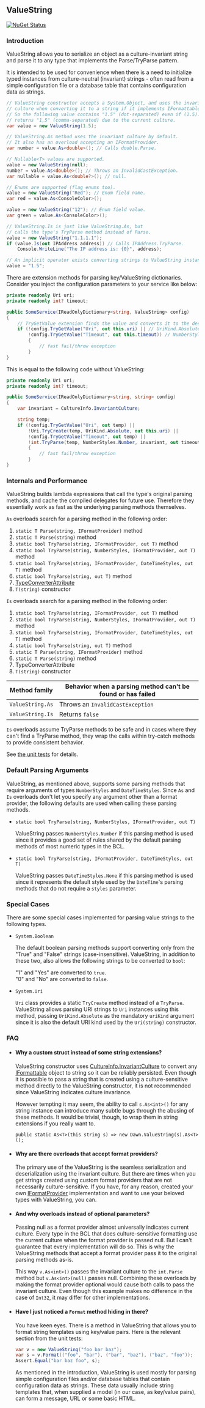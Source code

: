 ## ValueString

[![NuGet Status](https://img.shields.io/nuget/v/Dawn.ValueString.svg?style=flat)](https://www.nuget.org/packages/Dawn.ValueString/)

### Introduction

ValueString allows you to serialize an object as a culture-invariant string
and parse it to any type that implements the Parse/TryParse pattern.

It is intended to be used for convenience when there is a need to initialize typed
instances from culture-neutral (invariant) strings - often read from a simple
configuration file or a database table that contains configuration data as strings.

```c#
// ValueString constructor accepts a System.Object, and uses the invariant
// culture when converting it to a string if it implements IFormattable.
// So the following value contains "1.5" (dot-separated) even if (1.5).ToString()
// returns "1,5" (comma-separated) due to the current culture.
var value = new ValueString(1.5);

// ValueString.As method uses the invariant culture by default.
// It also has an overload accepting an IFormatProvider.
var number = value.As<double>(); // Calls double.Parse.

// Nullable<T> values are supported.
value = new ValueString(null);
number = value.As<double>(); // Throws an InvalidCastException.
var nullable = value.As<double?>(); // null.

// Enums are supported (flag enums too).
value = new ValueString("Red"); // Enum field name.
var red = value.As<ConsoleColor>();

value = new ValueString("12"); // Enum field value.
var green = value.As<ConsoleColor>();

// ValueString.Is is just like ValueString.As, but
// calls the type's TryParse method instead of Parse.
value = new ValueString("1.1.1.1");
if (value.Is(out IPAddress address)) // Calls IPAddress.TryParse.
    Console.WriteLine("The IP address is: {0}", address);

// An implicit operator exists converting strings to ValueString instances.
value = "1.5";
```

There are extension methods for parsing key/ValueString dictionaries.  
Consider you inject the configuration parameters to your service like below:

```c#
private readonly Uri uri;
private readonly int? timeout;

public SomeService(IReadOnlyDictionary<string, ValueString> config)
{
    // TryGetValue extension finds the value and converts it to the desired type.
    if (!config.TryGetValue("Uri", out this.uri) || // UriKind.Absolute.
        !config.TryGetValue("Timeout", out this.timeout)) // NumberStyles.Number
        {
            // fast fail/throw exception
        }
}
```

This is equal to the following code without ValueString:


```c#
private readonly Uri uri;
private readonly int? timeout;

public SomeService(IReadOnlyDictionary<string, string> config)
{
    var invariant = CultureInfo.InvariantCulture;

    string temp;
    if (!config.TryGetValue("Uri", out temp) ||
        !Uri.TryCreate(temp, UriKind.Absolute, out this.uri) ||
        !config.TryGetValue("Timeout", out temp) ||
        !int.TryParse(temp, NumberStyles.Number, invariant, out timeout))
        {
            // fast fail/throw exception
        }
}

```

### Internals and Performance

ValueString builds lambda expressions that call the type's original
parsing methods, and cache the compiled delegates for future use.
Therefore they essentially work as fast as the underlying parsing methods themselves.

`As` overloads search for a parsing method in the following order:

1. `static T Parse(string, IFormatProvider)` method
2. `static T Parse(string)` method
3. `static bool TryParse(string, IFormatProvider, out T)` method
4. `static bool TryParse(string, NumberStyles, IFormatProvider, out T)` method
5. `static bool TryParse(string, IFormatProvider, DateTimeStyles, out T)` method
6. `static bool TryParse(string, out T)` method
7. [TypeConverterAttribute][2]
8. `T(string)` constructor

`Is` overloads search for a parsing method in the following order:

1. `static bool TryParse(string, IFormatProvider, out T)` method
2. `static bool TryParse(string, NumberStyles, IFormatProvider, out T)` method
3. `static bool TryParse(string, IFormatProvider, DateTimeStyles, out T)` method
4. `static bool TryParse(string, out T)` method
5. `static T Parse(string, IFormatProvider)` method
6. `static T Parse(string)` method
7. TypeConverterAttribute
8. `T(string)` constructor

Method family    | Behavior when a parsing method can't be found or has failed
---------------- | ----------------------------------------------------------
`ValueString.As` | Throws an `InvalidCastException`
`ValueString.Is` | Returns `false`
                     
`Is` overloads assume TryParse methods to be safe and in cases where they can't
find a TryParse method, they wrap the calls within try-catch methods to provide
consistent behavior.
                     
See [the unit tests][1] for details.

### Default Parsing Arguments

ValueString, as mentioned above, supports some parsing methods that require
arguments of types `NumberStyles` and `DateTimeStyles`. Since `As` and `Is`
overloads don't let you specify any argument other than a format provider,
the following defaults are used when calling these parsing methods.

* `static bool TryParse(string, NumberStyles, IFormatProvider, out T)`

  ValueString passes `NumberStyles.Number` if this parsing method is used
  since it provides a good set of rules shared by the default parsing methods
  of most numeric types in the BCL.

* `static bool TryParse(string, IFormatProvider, DateTimeStyles, out T)`

   ValueString passes `DateTimeStyles.None` if this parsing method is used
   since it represents the default style used by the `DateTime`'s parsing
   methods that do not require a `styles` parameter.

### Special Cases

There are some special cases implemented for parsing value strings to the
following types.

* `System.Boolean`

  The default boolean parsing methods support converting only from the "True"
  and "False" strings (case-insensitive). ValueString, in addition to these
  two, also allows the following strings to be converted to `bool`:

  "1" and "Yes" are converted to `true`.  
  "0" and "No" are converted to `false`.

* `System.Uri`

  `Uri` class provides a static `TryCreate` method instead of a `TryParse`.
  ValueString allows parsing URI strings to `Uri` instances using this method,
  passing `UriKind.Absolute` as the mandatory `uriKind` argument since it is
  also the default URI kind used by the `Uri(string)` constructor.
  

### FAQ

* #### Why a custom struct instead of some string extensions?

  ValueString constructor uses [CultureInfo.InvariantCulture][3] to convert
  any [IFormattable][4] object to string so it can be reliably persisted.
  Even though it is possible to pass a string that is created using a
  culture-sensitive method directly to the ValueString constructor, it
  is not recommended since ValueString indicates culture invariance.

  However tempting it may seem, the ability to call `s.As<int>()` for any string
  instance can introduce many subtle bugs through the abusing of these methods.
  It would be trivial, though, to wrap them in string extensions if you really want to.

  `public static As<T>(this string s) => new Dawn.ValueString(s).As<T>();`

* #### Why are there overloads that accept format providers?

  The primary use of the ValueString is the seamless serialization and
  deserialization using the invariant culture. But there are times when you
  get strings created using custom format providers that are not necessarily
  culture-sensitive. If you have, for any reason, created your own [IFormatProvider][5]
  implementation and want to use your beloved types with ValueString, you can.

* #### And why overloads instead of optional parameters?

  Passing null as a format provider almost universally indicates current culture.
  Every type in the BCL that does culture-sensitive formatting use the current
  culture when the format provider is passed null. But I can't guarantee that
  every implementation will do so. This is why the ValueString methods that accept
  a format provider pass it to the original parsing methods as-is.
  
  This way `v.As<int>()` passes the invariant culture to the `int.Parse` method
  but `v.As<int>(null)` passes null. Combining these overloads by making the
  format provider optional would cause both calls to pass the invariant culture.
  Even though this example makes no difference in the case of `Int32`, it may
  differ for other implementations.

* #### Have I just noticed a `Format` method hiding in there?

  You have keen eyes. There is a method in ValueString that allows you to
  format string templates using key/value pairs. Here is the relevant section
  from the unit tests:

  ```c#
  var v = new ValueString("foo bar baz");
  var s = v.Format(("foo", "bar"), ("bar", "baz"), ("baz", "foo"));
  Assert.Equal("bar baz foo", s);
  ```

  As mentioned in the introduction, ValueString is used mostly for parsing simple
  configuration files and/or database tables that contain configuration data as
  strings. These data usually include string templates that, when supplied a model
  (in our case, as key/value pairs), can form a message, URL or some basic HTML.

[1]: tests/ValueStringTests.cs
[2]: https://docs.microsoft.com/dotnet/api/system.componentmodel.typeconverterattribute
[3]: https://docs.microsoft.com/dotnet/api/system.globalization.cultureinfo.invariantculture
[4]: https://docs.microsoft.com/dotnet/api/system.iformattable
[5]: https://docs.microsoft.com/dotnet/api/system.iformatprovider